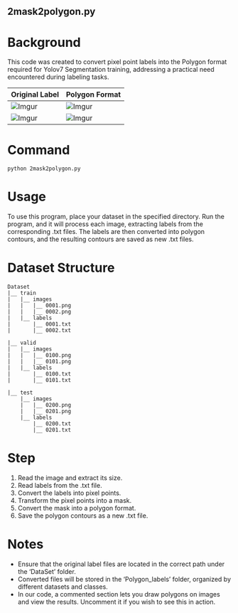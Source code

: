 2mask2polygon.py
---
# Background

This code was created to convert pixel point labels into the Polygon format required for Yolov7 Segmentation training, addressing a practical need encountered during labeling tasks.
<!-- 
<div style="display: flex; justify-content: space-around;">
    <div style="text-align: center;">
        <h2>Original Label</h2>
        <img src="https://hackmd.io/_uploads/BJMmL4qFp.png" alt="Image 1" width="350" />
    </div>
    <div style="text-align: center;">
        <h2>Polygon Format</h2>
        <img src="https://hackmd.io/_uploads/BkJ48NqKa.jpg" alt="Image 2" width="350" />
    </div>
</div>

<div style="display: flex; justify-content: space-around;">
    <div style="text-align: center;">
        <img src="https://hackmd.io/_uploads/SJk2K49ta.png" alt="Image 1" width="350" />
    </div>
    <div style="text-align: center;">
        <img src="https://hackmd.io/_uploads/S1w3tE9tp.png" alt="Image 2" width="350" />
    </div>
</div>
-->


| Original Label | Polygon Format|
| -------- | -------- | 
|![Imgur](https://i.imgur.com/g7cWB2U.png)|![Imgur](https://i.imgur.com/JDuNZX1.jpg)|
|![Imgur](https://i.imgur.com/N5vErTL.png)|![Imgur](https://i.imgur.com/aqeB8Ay.png)|


# Command
```
python 2mask2polygon.py
```
# Usage
To use this program, place your dataset in the specified directory. 
Run the program, and it will process each image, extracting labels from the corresponding .txt files. The labels are then converted into polygon contours, and the resulting contours are saved as new .txt files.
# Dataset Structure
```
Dataset
|__ train
|   |__ images
|   |   |__ 0001.png
|   |   |__ 0002.png
|   |__ labels
|       |__ 0001.txt
|       |__ 0002.txt

|__ valid
|   |__ images
|   |   |__ 0100.png
|   |   |__ 0101.png
|   |__ labels
|       |__ 0100.txt
|       |__ 0101.txt

|__ test
    |__ images
    |   |__ 0200.png
    |   |__ 0201.png
    |__ labels
        |__ 0200.txt
        |__ 0201.txt
```
# Step
1. Read the image and extract its size.
2. Read labels from the .txt file.
3. Convert the labels into pixel points.
4. Transform the pixel points into a mask.
5. Convert the mask into a polygon format.
6. Save the polygon contours as a new .txt file.

# Notes
* Ensure that the original label files are located in the correct path under the ‘DataSet’ folder.
* Converted files will be stored in the ‘Polygon_labels’ folder, organized by different datasets and classes.
* In our code, a commented section lets you draw polygons on images and view the results. Uncomment it if you wish to see this in action.


